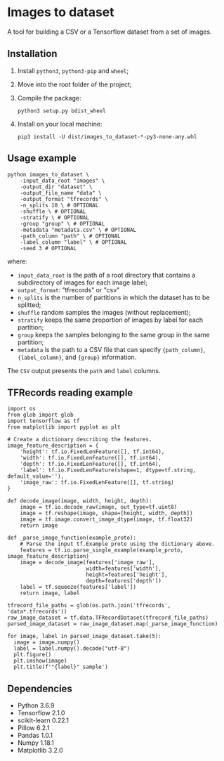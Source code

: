 # Images to dataset
A tool for building a CSV or a Tensorflow dataset from a set of images.

## Installation
1. Install `python3`, `python3-pip` and `wheel`;

2. Move into the root folder of the project;

3. Compile the package:
    ```
    python3 setup.py bdist_wheel
    ```
4. Install on your local machine:
    ```
    pip3 install -U dist/images_to_dataset-*-py3-none-any.whl
    ```

## Usage example
```
python images_to_dataset \
    -input_data_root "images" \
    -output_dir "dataset" \
    -output_file_name "data" \
    -output_format "tfrecords" \
    -n_splits 10 \ # OPTIONAL
    -shuffle \ # OPTIONAL
    -stratify \ # OPTIONAL
    -group "group" \ # OPTIONAL
    -metadata "metadata.csv" \ # OPTIONAL
    -path_column "path" \ # OPTIONAL
    -label_column "label" \ # OPTIONAL
    -seed 3 # OPTIONAL
```
where: 
- `input_data_root` is the path of a root directory 
that contains a subdirectory of images for each image label;
- `output_format`: "tfrecords" or "csv"
- `n_splits` is the number of partitions in which the dataset has to be splitted;
- `shuffle` random samples the images (without replacement);
- `stratify` keeps the same proportion of images by label for each partition;
- `group` keeps the samples belonging to the same group in the same partition;
- `metadata` is the path to a CSV file that can specify `{path_column}`, `{label_column}`, and `{group}` information.

The `CSV` output presents the `path` and `label` columns.

## TFRecords reading example
```
import os
from glob import glob
import tensorflow as tf
from matplotlib import pyplot as plt

# Create a dictionary describing the features.
image_feature_description = {
    'height': tf.io.FixedLenFeature([], tf.int64),
    'width': tf.io.FixedLenFeature([], tf.int64),
    'depth': tf.io.FixedLenFeature([], tf.int64),
    'label': tf.io.FixedLenFeature(shape=1, dtype=tf.string, default_value=''),
    'image_raw': tf.io.FixedLenFeature([], tf.string)
}

def decode_image(image, width, height, depth):
    image = tf.io.decode_raw(image, out_type=tf.uint8)
    image = tf.reshape(image, shape=[height, width, depth])
    image = tf.image.convert_image_dtype(image, tf.float32)
    return image

def _parse_image_function(example_proto):
    # Parse the input tf.Example proto using the dictionary above.
    features = tf.io.parse_single_example(example_proto, image_feature_description)
    image = decode_image(features['image_raw'], 
                         width=features['width'], 
                         height=features['height'], 
                         depth=features['depth'])
    label = tf.squeeze(features['label'])
    return image, label

tfrecord_file_paths = glob(os.path.join('tfrecords', 'data*.tfrecords'))
raw_image_dataset = tf.data.TFRecordDataset(tfrecord_file_paths)
parsed_image_dataset = raw_image_dataset.map(_parse_image_function)

for image, label in parsed_image_dataset.take(5):
  image = image.numpy()
  label = label.numpy().decode("utf-8")
  plt.figure()
  plt.imshow(image)
  plt.title(f'"{label}" sample')
```

## Dependencies
- Python 3.6.9
- Tensorflow 2.1.0
- scikit-learn 0.22.1
- Pillow 6.2.1
- Pandas 1.0.1
- Numpy 1.18.1
- Matplotlib 3.2.0
